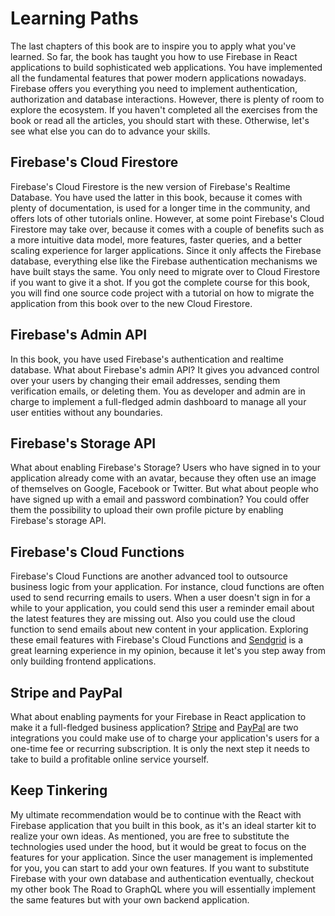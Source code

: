# Learning Paths

The last chapters of this book are to inspire you to apply what you've learned. So far, the book has taught you how to use Firebase in React applications to build sophisticated web applications. You have implemented all the fundamental features that power modern applications nowadays. Firebase offers you everything you need to implement authentication, authorization and database interactions. However, there is plenty of room to explore the ecosystem. If you haven't completed all the exercises from the book or read all the articles, you should start with these. Otherwise, let's see what else you can do to advance your skills.

## Firebase's Cloud Firestore

Firebase's Cloud Firestore is the new version of Firebase's Realtime Database. You have used the latter in this book, because it comes with plenty of documentation, is used for a longer time in the community, and offers lots of other tutorials online. However, at some point Firebase's Cloud Firestore may take over, because it comes with a couple of benefits such as a more intuitive data model, more features, faster queries, and a better scaling experience for larger applications. Since it only affects the Firebase database, everything else like the Firebase authentication mechanisms we have built stays the same. You only need to migrate over to Cloud Firestore if you want to give it a shot. If you got the complete course for this book, you will find one source code project with a tutorial on how to migrate the application from this book over to the new Cloud Firestore.

## Firebase's Admin API

In this book, you have used Firebase's authentication and realtime database. What about Firebase's admin API? It gives you advanced control over your users by changing their email addresses, sending them verification emails, or deleting them. You as developer and admin are in charge to implement a full-fledged admin dashboard to manage all your user entities without any boundaries.

## Firebase's Storage API

What about enabling Firebase's Storage? Users who have signed in to your application already come with an avatar, because they often use an image of themselves on Google, Facebook or Twitter. But what about people who have signed up with a email and password combination? You could offer them the possibility to upload their own profile picture by enabling Firebase's storage API.

## Firebase's Cloud Functions

Firebase's Cloud Functions are another advanced tool to outsource business logic from your application. For instance, cloud functions are often used to send recurring emails to users. When a user doesn't sign in for a while to your application, you could send this user a reminder email about the latest features they are missing out. Also you could use the cloud function to send emails about new content in your application. Exploring these email features with Firebase's Cloud Functions and [Sendgrid](https://sendgrid.com/) is a great learning experience in my opinion, because it let's you step away from only building frontend applications.

## Stripe and PayPal

What about enabling payments for your Firebase in React application to make it a full-fledged business application? [Stripe](https://www.robinwieruch.de/react-express-stripe-payment/) and [PayPal](https://www.robinwieruch.de/react-paypal-payment/) are two integrations you could make use of to charge your application's users for a one-time fee or recurring subscription. It is only the next step it needs to take to build a profitable online service yourself.

## Keep Tinkering

My ultimate recommendation would be to continue with the React with Firebase application that you built in this book, as it's an ideal starter kit to realize your own ideas. As mentioned, you are free to substitute the technologies used under the hood, but it would be great to focus on the features for your application. Since the user management is implemented for you, you can start to add your own features. If you want to substitute Firebase with your own database and authentication eventually, checkout my other book The Road to GraphQL where you will essentially implement the same features but with your own backend application.

